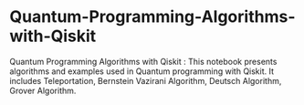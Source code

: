 # Quantum-Programming-Algorithms-with-Qiskit
Quantum Programming Algorithms with Qiskit : This notebook presents algorithms and examples used in Quantum programming with Qiskit. It includes Teleportation, Bernstein Vazirani Algorithm, Deutsch Algorithm, Grover Algorithm.
